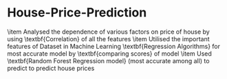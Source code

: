 # House-Price-Prediction
\item Analysed the dependence of various factors on price of house by using \textbf{Correlation} of all the features
\item Utilised the important features of Dataset in Machine Learning \textbf{Regression Algorithms} for most accurate model by \textbf{comparing scores} of model
\item Used \textbf{Random Forest Regression model} (most accurate among all) to predict to predict house prices
